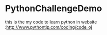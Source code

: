 PythonChallengeDemo
===================

this is the my code  to learn python in website :http://www.pythontip.com/coding/code_oj 

